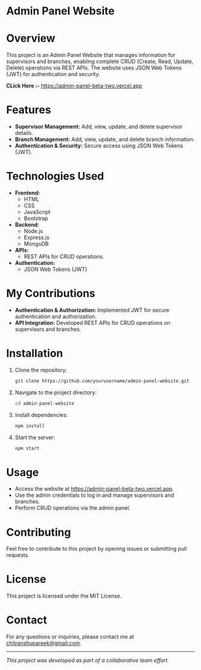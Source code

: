 # Admin Panel Website

# Overview
This project is an Admin Panel Website that manages information for supervisors and branches, enabling complete CRUD (Create, Read, Update, Delete) operations via REST APIs. The website uses JSON Web Tokens (JWT) for authentication and security.

**CLick Here :-** https://admin-panel-beta-two.vercel.app

# Features
- **Supervisor Management:** Add, view, update, and delete supervisor details.
- **Branch Management:** Add, view, update, and delete branch information.
- **Authentication & Security:** Secure access using JSON Web Tokens (JWT).

# Technologies Used
- **Frontend:**
  - HTML
  - CSS
  - JavaScript
  - Bootstrap
- **Backend:**
  - Node.js
  - Express.js
  - MongoDB
- **APIs:**
  - REST APIs for CRUD operations.
- **Authentication:**
  - JSON Web Tokens (JWT)

# My Contributions
- **Authentication & Authorization:** Implemented JWT for secure authentication and authorization.
- **API Integration:** Developed REST APIs for CRUD operations on supervisors and branches.

# Installation
1. Clone the repository:
    ```sh
    git clone https://github.com/yourusername/admin-panel-website.git
    ```
2. Navigate to the project directory:
    ```sh
    cd admin-panel-website
    ```
3. Install dependencies:
    ```sh
    npm install
    ```
4. Start the server:
    ```sh
    npm start
    ```

# Usage
- Access the website at https://admin-panel-beta-two.vercel.app.
- Use the admin credentials to log in and manage supervisors and branches.
- Perform CRUD operations via the admin panel.

# Contributing
Feel free to contribute to this project by opening issues or submitting pull requests.

# License
This project is licensed under the MIT License.

# Contact
For any questions or inquiries, please contact me at chitranshupareek@gmail.com.

---

*This project was developed as part of a collaborative team effort.*
